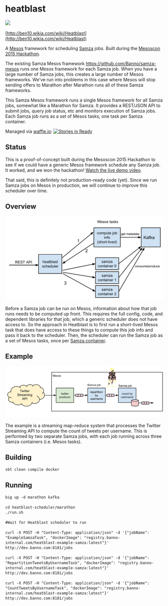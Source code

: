 # heatblast

![](http://vignette2.wikia.nocookie.net/ben10/images/2/20/Heatblast_omniverse_official.png/revision/latest/scale-to-width-down/160?cb=20141129031156)

[http://ben10.wikia.com/wiki/Heatblast](http://ben10.wikia.com/wiki/Heatblast)

A [Mesos](http://mesos.apache.org) framework for scheduling [Samza](http://samza.apache.org) jobs. Built during the [Mesoscon 2015 Hackathon](http://mesoscon2015.sched.org/event/c210df078c68e5d78151ed7e664b3c4a?iframe=no&w=i:0;&sidebar=yes&bg=no#.VdTFK5NVhBc).

The existing Samza Mesos framework https://github.com/Banno/samza-mesos runs one Mesos framework for each Samza job. When you have a large number of Samza jobs, this creates a large number of Mesos frameworks. We've run into problems in this case where Mesos will stop sending offers to Marathon after Marathon runs all of these Samza frameworks.

This Samza Mesos framework runs a single Mesos framework for all Samza jobs, somewhat like a Marathon for Samza. It provides a REST/JSON API to submit jobs, query job status, etc and monitors execution of Samza jobs. Each Samza job runs as a set of Mesos tasks, one task per Samza container.

Managed via [waffle.io](https://waffle.io): [![Stories in Ready](https://badge.waffle.io/Banno/heatblast.svg?label=ready&title=Ready)](http://waffle.io/Banno/heatblast)

## Status

This is a proof-of-concept built during the Mesoscon 2015 Hackathon to see if we could have a generic Mesos framework schedule any Samza job. It worked, and we won the hackathon! [Watch the 
live demo video](https://www.youtube.com/watch?v=KES1Ud4MtDE).

That said, this is definitely not production-ready code (yet). Since we run Samza jobs on Mesos in production, we will continue to improve this scheduler over time.

## Overview

![](docs/diagram.png)

Before a Samza job can be run on Mesos, information about how that job runs needs to be computed up front. This requires the full config, code, and dependent libraries for that job, which a generic 
scheduler does not have access to. So the approach in Heatblast is to first run a short-lived Mesos task that does have access to these things to compute this job info and pass it back to the 
scheduler. Then, the scheduler can run the Samza job as a set of Mesos tasks, once per [Samza container](http://samza.apache.org/learn/documentation/0.9/container/samza-container.html).

## Example

![](docs/example.png)

The example is a streaming map-reduce system that processes the Twitter Streaming API to compute the count of tweets per username. This is performed by two separate Samza jobs, with each job 
running across three Samza containers (i.e. Mesos tasks).

## Building

```
sbt clean compile docker
```

## Running

```
big up -d marathon kafka

cd heatblast-scheduler/marathon
./run.sh

#Wait for Heatblast scheduler to run

curl -X POST -H "Content-Type: application/json" -d '{"jobName": "ExampleSamzaTask", "dockerImage": "registry.banno-internal.com/heatblast-example-samza:latest"}' http://dev.banno.com:8181/jobs

curl -X POST -H "Content-Type: application/json" -d '{"jobName": "RepartitionTweetsByUsernameTask", "dockerImage": "registry.banno-internal.com/heatblast-example-samza:latest"}' http://dev.banno.com:8181/jobs

curl -X POST -H "Content-Type: application/json" -d '{"jobName": "CountTweetsByUsernameTask", "dockerImage": "registry.banno-internal.com/heatblast-example-samza:latest"}' http://dev.banno.com:8181/jobs
```
